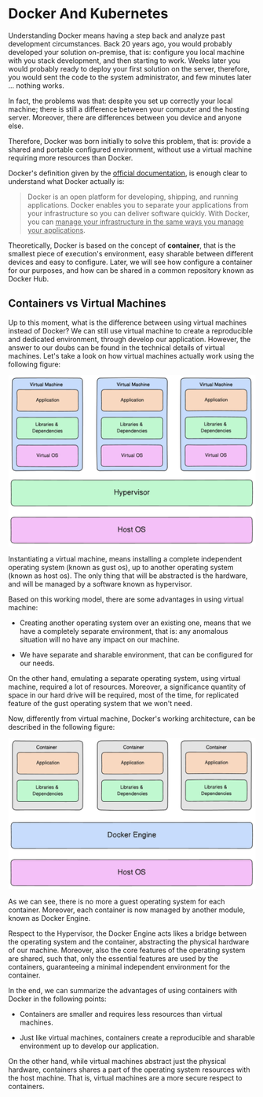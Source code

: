 # Docker And Kubernetes

Understanding Docker means having a step back and analyze past development circumstances. Back 20 years ago, you would probably developed your solution on-premise, that is: configure you local machine with you stack development, and then starting to work. Weeks later you would probably ready to deploy your first solution on the server, therefore, you would sent the code to the system administrator, and few minutes later ... nothing works.

In fact, the problems was that: despite you set up correctly your local machine; there is still a difference between your computer and the hosting server. Moreover, there are differences between you device and anyone else.

Therefore, Docker was born initially to solve this problem, that is: provide a shared and portable configured environment, without use a virtual machine requiring more resources than Docker.

Docker's definition given by the [official documentation](https://docs.docker.com/manuals/), is enough clear to understand what Docker actually is:

> Docker is an open platform for developing, shipping, and running applications. Docker enables you to separate your applications from your infrastructure so you can deliver software quickly. With Docker, you can <ins>manage your infrastructure in the same ways you manage your applications</ins>.

Theoretically, Docker is based on the concept of **container**, that is the smallest piece of execution's environment, easy sharable between different devices and easy to configure. Later, we will see how configure a container for our purposes, and how can be shared in a common repository known as Docker Hub.

## Containers vs Virtual Machines

Up to this moment, what is the difference between using virtual machines instead of Docker? We can still use virtual machine to create a reproducible and dedicated environment, through develop our application. However, the answer to our doubs can be found in the technical details of virtual machines. Let's take a look on how virtual machines actually work using the following figure:

<div style="width: 100%">
    <img src="./assets/Virtual Machine.png" alt="Virtual Machine" />
</div>

Instantiating a virtual machine, means installing a complete independent operating system (known as gust os), up to another operating system (known as host os). The only thing that will be abstracted is the hardware, and will be managed by a software known as hypervisor.

Based on this working model, there are some advantages in using virtual machine:

* Creating another operating system over an existing one, means that we have a completely separate environment, that is: any anomalous situation will no have any impact on our machine.

* We have separate and sharable environment, that can be configured for our needs.

On the other hand, emulating a separate operating system, using virtual machine, required a lot of resources. Moreover, a significance quantity of space in our hard drive will be required, most of the time, for replicated feature of the gust operating system that we won't need.

Now, differently from virtual machine, Docker's working architecture, can be described in the following figure:

<div style="width: 100%">
    <img src="./assets/Container.png" alt="Docker" />
</div>

As we can see, there is no more a guest operating system for each container. Moreover, each container is now managed by another module, known as Docker Engine.

Respect to the Hypervisor, the Docker Engine acts likes a bridge between the operating system and the container, abstracting the physical hardware of our machine. Moreover, also the core features of the operating system are shared, such that, only the essential features are used by the containers, guaranteeing a minimal independent environment for the container.

In the end, we can summarize the advantages of using containers with Docker in the following points:

* Containers are smaller and requires less resources than virtual machines.

* Just like virtual machines, containers create a reproducible and sharable environment up to develop our application.

On the other hand, while virtual machines abstract just the physical hardware, containers shares a part of the operating system resources with the host machine. That is, virtual machines are a more secure respect to containers.

